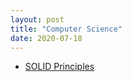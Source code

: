 ```yaml
---
layout: post
title: "Computer Science"
date: 2020-07-18
---
```


* [SOLID Principles](https://medium.com/backticks-tildes/the-s-o-l-i-d-principles-in-pictures-b34ce2f1e898)
